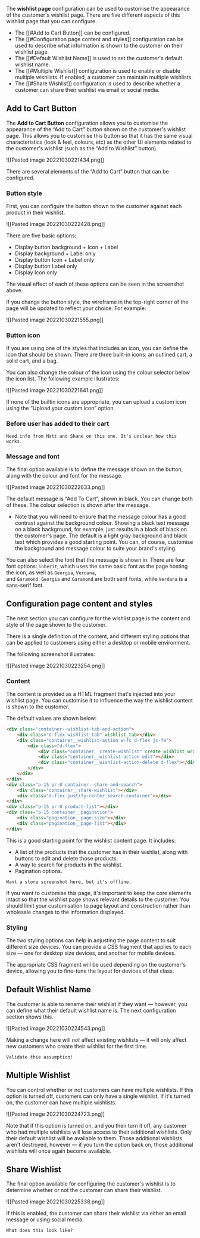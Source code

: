 The **wishlist page** configuration can be used to customise the appearance of the customer's wishlist page. There are five different aspects of this wishlist page that you can configure.

- The [[#Add to Cart Button]] can be configured.
- The [[#Configuration page content and styles]] configuration can be used to describe what information is shown to the customer on their wishlist page.
- The [[#Default Wishlist Name]] is used to set the customer's default wishlist name.
- The [[#Multiple Wishlist]] configuration is used to enable or disable multiple wishlists. If enabled, a customer can maintain multiple wishlists.
- The [[#Share Wishlist]] configuration is used to describe whether a customer can share their wishlist via email or social media.

## Add to Cart Button

The **Add to Cart Button** configuration allows you to customise the appearance of the “Add to Cart” button shown on the customer's wishlist page. This allows you to customise this button so that it has the same visual characteristics (look & feel, colours, etc) as the other UI elements related to the customer's wishlist (such as the “Add to Wishlist” button).

![[Pasted image 20221030221434.png]]

There are several elements of the “Add to Cart” button that can be configured.

### Button style

First, you can configure the button shown to the customer against each product in their wishlist.

![[Pasted image 20221030222428.png]]

There are five basic options:

- Display button background + Icon + Label
- Display background + Label only
- Display button Icon + Label only
- Display button Label only
- Display Icon only

The visual effect of each of these options can be seen in the screenshot above.

If you change the button style, the wireframe in the top-right corner of the page will be updated to reflect your choice. For example:

![[Pasted image 20221030221555.png]]

### Button icon

If you are using one of the styles that includes an icon, you can define the icon that should be shown. There are three built-in icons: an outlined cart, a solid cart, and a bag.

You can also change the colour of the icon using the colour selector below the icon list. The following example illustrates:

![[Pasted image 20221030221641.png]]

If none of the builtin icons are appropriate, you can upload a custom icon using the “Upload your custom icon” option.

### Before user has added to their cart

```ad-warning
Need info from Matt and Shane on this one. It's unclear how this works.
```

### Message and font

The final option available is to define the message shown on the button, along with the colour and font for the message.

![[Pasted image 20221030222633.png]]

The default message is “Add To Cart”, shown in black. You can change both of these. The colour selection is shown after the message.

- Note that you will need to ensure that the message colour has a good contrast against the background colour. Showing a black text message on a black background, for example, just results in a block of black on the customer's page. The default is a light gray background and black text which provides a good starting point. You can, of course, customise the background and message colour to suite your brand's styling.

You can also select the font that the message is shown in. There are four font options: `inherit`, which uses the same basic font as the page hosting the icon, as well as `Georgia`, `Verdana`, and `Garamond`. `Georgia` and `Garamond` are both serif fonts, while `Verdana` is a sans-serif font.

## Configuration page content and styles

The next section you can configure for the wishlist page is the content and style of the page shown to the customer.

There is a single definition of the content, and different styling options that can be applied to customers using either a desktop or mobile environment.

The following screenshot illustrates:

![[Pasted image 20221030223254.png]]

### Content

The content is provided as a HTML fragment that's injected into your wishlist page. You can customise it to influence the way the wishlist content is shown to the customer.

The default values are shown below:

```html
<div class="container--wishlist-tab-and-action">	
    <div class="d-flex wishlist-tab" wishlist_tab></div>	
    <div class="container__wishlist-action w-fc d-flex jc-fe">	
        <div class="d-flex">	
            <div class="container__create-wishlist" create_wishlist_wrapper></div>	
            <div class="container__wishlist-action-edit"></div>	
            <div class="container__wishlist-action-delete d-flex"></div>	
        </div>	
    </div>	
</div>	
<div class="p-15 pr-0 container--share-and-search">	
    <div class="container__share-wishlist"></div>	
    <div class="d-flex justify-center search-container"></div>	
</div>	
<div class="p-15 pr-0 product-list"></div>	
<div class="p-15 container__pagination">	
    <div class="pagination__page-size"></div>	
    <div class="pagination__page-list"></div>	
</div>
```

This is a good starting point for the wishlist content page. It includes:
- A list of the products that the customer has in their wishlist, along with buttons to edit and delete those products.
- A way to search for products in the wishlist.
- Pagination options.

```ad-warning
Want a store screenshot here, but it's offline.
```

If you want to customise this page, it's important to keep the core elements intact so that the wishlist page shows relevant details to the customer. You should limit your customisation to page layout and construction rather than wholesale changes to the information displayed.

### Styling

The two styling options can help in adjusting the page content to suit different size devices. You can provide a CSS fragment that applies to each size — one for desktop size devices, and another for mobile devices.

The appropriate CSS fragment will be used depending on the customer's device, allowing you to fine-tune the layout for devices of that class.

## Default Wishlist Name

The customer is able to rename their wishlist if they want — however, you can define what their default wishlist name is. The next configuration section shows this.

![[Pasted image 20221030224543.png]]

Making a change here will _not_ affect existing wishlists — it will only affect new customers who create their wishlist for the first time.

```ad-info
Validate thie assumption!
```

## Multiple Wishlist

You can control whether or not customers can have multiple wishlists. If this option is turned off, customers can only have a single wishlist. If it's turned on, the customer can have multiple wishlists.

![[Pasted image 20221030224723.png]]

Note that if this option is turned on, and you then turn it off, any customer who had multiple wishlists will lose access to their additional wishlists. Only their default wishlist will be available to them. Those additional wishlists aren't destroyed, however — if you turn the option back on, those additional wishlists will once again become available.

## Share Wishlist

The final option available for configuring the customer's wishlist is to determine whether or not the customer can share their wishlist.

![[Pasted image 20221030225338.png]]

If this is enabled, the customer can share their wishlist via either an email message or using social media.

```ad-warning
What does this look like?
```